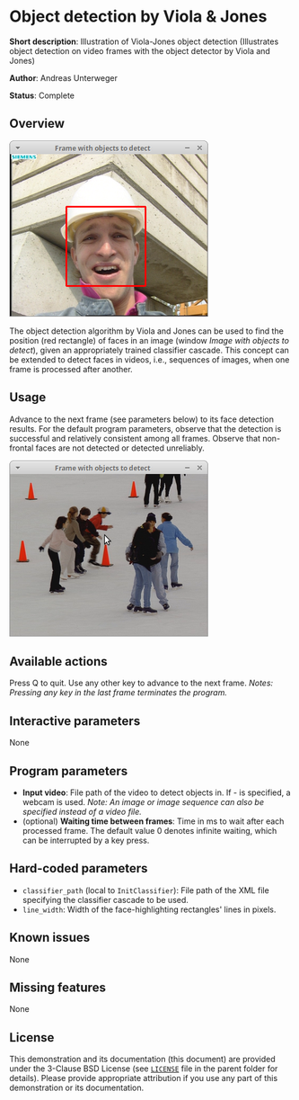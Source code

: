 Object detection by Viola & Jones
=================================

**Short description**: Illustration of Viola-Jones object detection (Illustrates object detection on video frames with the object detector by Viola and Jones)

**Author**: Andreas Unterweger

**Status**: Complete

Overview
--------

![Screenshot](../screenshots/viola_jones.png)

The object detection algorithm by Viola and Jones can be used to find the position (red rectangle) of faces in an image (window *Image with objects to detect*), given an appropriately trained classifier cascade. This concept can be extended to detect faces in videos, i.e., sequences of images, when one frame is processed after another.

Usage
-----

Advance to the next frame (see parameters below) to its face detection results. For the default program parameters, observe that the detection is successful and relatively consistent among all frames. Observe that non-frontal faces are not detected or detected unreliably.

![Screenshot when using a different sequence with non-frontal faces](../screenshots/viola_jones_ice.png)

Available actions
-----------------

Press Q to quit. Use any other key to advance to the next frame. *Notes: Pressing any key in the last frame terminates the program.*

Interactive parameters
----------------------

None

Program parameters
------------------

* **Input video**: File path of the video to detect objects in. If *-* is specified, a webcam is used. *Note: An image or image sequence can also be specified instead of a video file.*
* (optional) **Waiting time between frames**: Time in ms to wait after each processed frame. The default value 0 denotes infinite waiting, which can be interrupted by a key press.

Hard-coded parameters
---------------------

* `classifier_path` (local to `InitClassifier`): File path of the XML file specifying the classifier cascade to be used.
* `line_width`: Width of the face-highlighting rectangles' lines in pixels.

Known issues
------------

None

Missing features
----------------

None

License
-------

This demonstration and its documentation (this document) are provided under the 3-Clause BSD License (see [`LICENSE`](../LICENSE) file in the parent folder for details). Please provide appropriate attribution if you use any part of this demonstration or its documentation.
